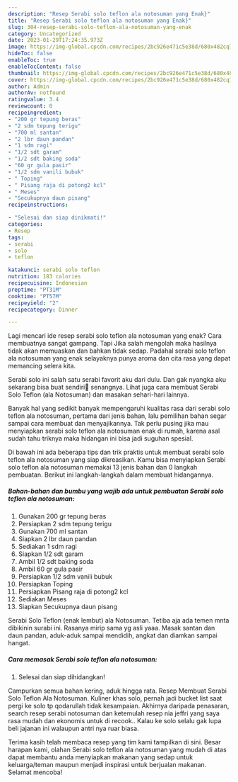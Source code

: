 ```yaml
---
description: "Resep Serabi solo teflon ala notosuman yang Enak}"
title: "Resep Serabi solo teflon ala notosuman yang Enak}"
slug: 304-resep-serabi-solo-teflon-ala-notosuman-yang-enak
category: Uncategorized
date: 2023-01-29T17:24:35.973Z
image: https://img-global.cpcdn.com/recipes/2bc926e471c5e38d/680x482cq70/serabi-solo-teflon-ala-notosuman-foto-resep-utama.jpg
hideToc: false
enableToc: true
enableTocContent: false
thumbnail: https://img-global.cpcdn.com/recipes/2bc926e471c5e38d/680x482cq70/serabi-solo-teflon-ala-notosuman-foto-resep-utama.jpg
cover: https://img-global.cpcdn.com/recipes/2bc926e471c5e38d/680x482cq70/serabi-solo-teflon-ala-notosuman-foto-resep-utama.jpg
author: Admin
authorAv: notfound
ratingvalue: 3.4
reviewcount: 8
recipeingredient:
- "200 gr tepung beras"
- "2 sdm tepung terigu"
- "700 ml santan"
- "2 lbr daun pandan"
- "1 sdm ragi"
- "1/2 sdt garam"
- "1/2 sdt baking soda"
- "60 gr gula pasir"
- "1/2 sdm vanili bubuk"
- " Toping"
- " Pisang raja di potong2 kcl"
- " Meses"
- "Secukupnya daun pisang"
recipeinstructions:

- "Selesai dan siap dinikmati!"
categories:
- Resep
tags:
- serabi
- solo
- teflon

katakunci: serabi solo teflon 
nutrition: 183 calories
recipecuisine: Indonesian
preptime: "PT31M"
cooktime: "PT57M"
recipeyield: "2"
recipecategory: Dinner

---
```



Lagi mencari ide resep serabi solo teflon ala notosuman yang enak? Cara membuatnya sangat gampang. Tapi Jika salah mengolah maka hasilnya tidak akan memuaskan dan bahkan tidak sedap. Padahal serabi solo teflon ala notosuman yang enak selayaknya punya aroma dan cita rasa yang dapat memancing selera kita.


Serabi solo ini salah satu serabi favorit aku dari dulu. Dan gak nyangka aku sekarang bisa buat sendiri🤭 senangnya. Lihat juga cara membuat Serabi Solo Teflon (ala Notosuman) dan masakan sehari-hari lainnya.

Banyak hal yang sedikit banyak mempengaruhi kualitas rasa dari serabi solo teflon ala notosuman, pertama dari jenis bahan, lalu pemilihan bahan segar sampai cara membuat dan menyajikannya. Tak perlu pusing jika mau menyiapkan serabi solo teflon ala notosuman enak di rumah, karena asal sudah tahu triknya maka hidangan ini bisa jadi suguhan spesial.


Di bawah ini ada beberapa tips dan trik praktis untuk membuat serabi solo teflon ala notosuman yang siap dikreasikan. Kamu bisa menyiapkan Serabi solo teflon ala notosuman memakai 13 jenis bahan dan 0 langkah pembuatan. Berikut ini langkah-langkah dalam membuat hidangannya.

<!--inarticleads1-->

##### Bahan-bahan dan bumbu yang wajib ada untuk pembuatan Serabi solo teflon ala notosuman:

1. Gunakan 200 gr tepung beras
1. Persiapkan 2 sdm tepung terigu
1. Gunakan 700 ml santan
1. Siapkan 2 lbr daun pandan
1. Sediakan 1 sdm ragi
1. Siapkan 1/2 sdt garam
1. Ambil 1/2 sdt baking soda
1. Ambil 60 gr gula pasir
1. Persiapkan 1/2 sdm vanili bubuk
1. Persiapkan  Toping
1. Persiapkan  Pisang raja di potong2 kcl
1. Sediakan  Meses
1. Siapkan Secukupnya daun pisang


Serabi Solo Teflon (enak lembut) ala Notosuman. Tetiba aja ada temen mnta dibikinin surabi ini. Rasanya mirip sama yg asli yaaa. Masak santan dan daun pandan, aduk-aduk sampai mendidih, angkat dan diamkan sampai hangat. 

<!--inarticleads2-->

##### Cara memasak Serabi solo teflon ala notosuman:


1. Selesai dan siap dihidangkan!

Campurkan semua bahan kering, aduk hingga rata. Resep Membuat Serabi Solo Teflon Ala Notosuman. Kuliner khas solo, pernah jadi bucket list saat pergi ke solo tp qodarullah tidak kesampaian. Akhirnya daripada penasaran, search resep serabi notosuman dan ketemulah resep nia jeffri yang saya rasa mudah dan ekonomis untuk di recook.. Kalau ke solo selalu gak lupa beli jajanan ini walaupun antri nya ruar biasa. 

Terima kasih telah membaca resep yang tim kami tampilkan di sini. Besar harapan kami, olahan Serabi solo teflon ala notosuman yang mudah di atas dapat membantu anda menyiapkan makanan yang sedap untuk keluarga/teman maupun menjadi inspirasi untuk berjualan makanan. Selamat mencoba!
